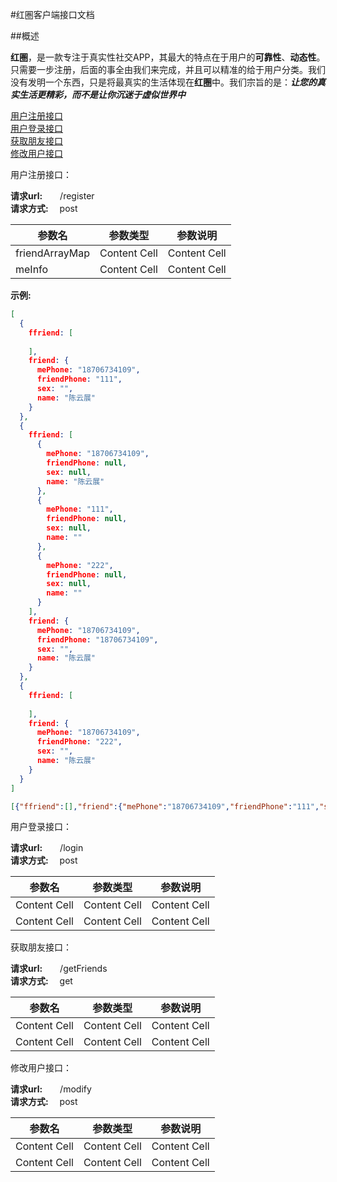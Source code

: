 #红圏客户端接口文档


##概述

**红圏**，是一款专注于真实性社交APP，其最大的特点在于用户的**可靠性**、**动态性**。只需要一步注册，后面的事全由我们来完成，并且可以精准的给于用户分类。我们没有发明一个东西，只是将最真实的生活体现在**红圈**中。我们宗旨的是：***让您的真实生活更精彩，而不是让你沉迷于虚似世界中***

[用户注册接口](#register)  
[用户登录接口](#login)  
[获取朋友接口](#getFriends)  
[修改用户接口](#modify)


<a name="register"> 用户注册接口</a>：

**请求url:**　　/register  
**请求方式:** 　post


参数名 | 参数类型 | 参数说明
------------ | ------------- | ------------
friendArrayMap | Content Cell  | Content Cell
meInfo | Content Cell  | Content Cell
**示例:**
```json
[
  {
    ffriend: [
      
    ],
    friend: {
      mePhone: "18706734109",
      friendPhone: "111",
      sex: "",
      name: "陈云展"
    }
  },
  {
    ffriend: [
      {
        mePhone: "18706734109",
        friendPhone: null,
        sex: null,
        name: "陈云展"
      },
      {
        mePhone: "111",
        friendPhone: null,
        sex: null,
        name: ""
      },
      {
        mePhone: "222",
        friendPhone: null,
        sex: null,
        name: ""
      }
    ],
    friend: {
      mePhone: "18706734109",
      friendPhone: "18706734109",
      sex: "",
      name: "陈云展"
    }
  },
  {
    ffriend: [
      
    ],
    friend: {
      mePhone: "18706734109",
      friendPhone: "222",
      sex: "",
      name: "陈云展"
    }
  }
]
```

```json
[{"ffriend":[],"friend":{"mePhone":"18706734109","friendPhone":"111","sex":"","name":"陈云展"}},{"ffriend":[{"mePhone":"18706734109","friendPhone":null,"sex":null,"name":"陈云展"},{"mePhone":"111","friendPhone":null,"sex":null,"name":""},{"mePhone":"222","friendPhone":null,"sex":null,"name":""}],"friend":{"mePhone":"18706734109","friendPhone":"18706734109","sex":"","name":"陈云展"}},{"ffriend":[],"friend":{"mePhone":"18706734109","friendPhone":"222","sex":"","name":"陈云展"}}]
```



<a name="login"> 用户登录接口</a>：

**请求url:**　　/login  
**请求方式:** 　post

参数名 | 参数类型 | 参数说明
------------ | ------------- | ------------
Content Cell | Content Cell  | Content Cell
Content Cell | Content Cell  | Content Cell

<a name="getFriends"> 获取朋友接口</a>：

**请求url:**　　/getFriends  
**请求方式:** 　get

参数名 | 参数类型 | 参数说明
------------ | ------------- | ------------
Content Cell | Content Cell  | Content Cell
Content Cell | Content Cell  | Content Cell

<a name="modify"> 修改用户接口</a>：

**请求url:**　　/modify  
**请求方式:** 　post

参数名 | 参数类型 | 参数说明
------------ | ------------- | ------------
Content Cell | Content Cell  | Content Cell
Content Cell | Content Cell  | Content Cell
